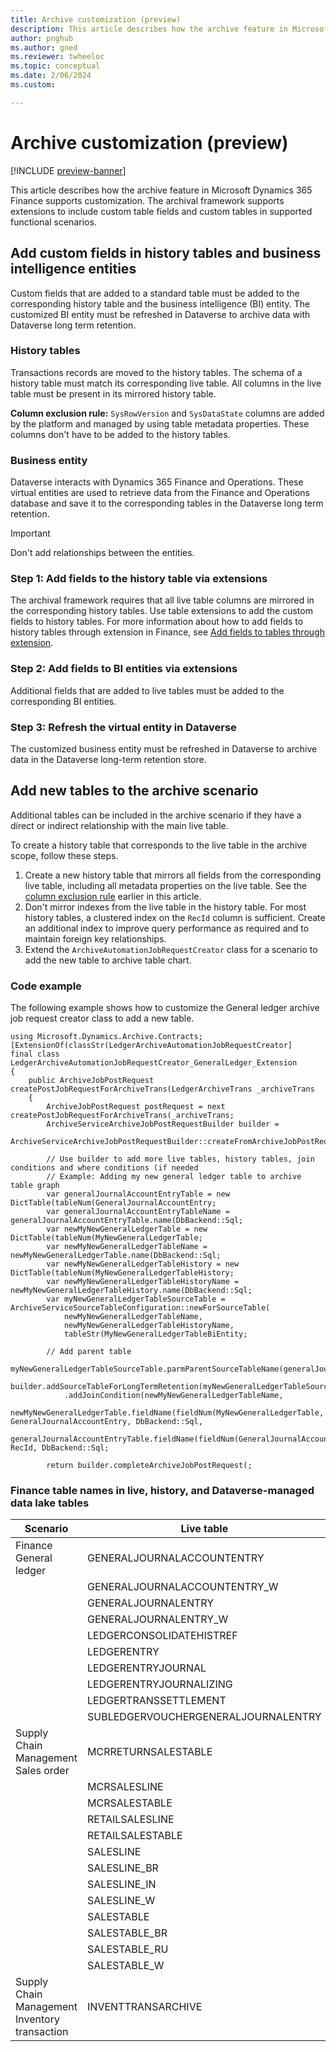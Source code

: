 ```yaml
---
title: Archive customization (preview)
description: This article describes how the archive feature in Microsoft Dynamics 365 Finance supports table customizations.
author: pnghub
ms.author: gned
ms.reviewer: twheeloc
ms.topic: conceptual
ms.date: 2/06/2024
ms.custom:

---
```

# Archive customization (preview)

[!INCLUDE [preview-banner](../../../supply-chain/includes/preview-banner.md)]

This article describes how the archive feature in Microsoft Dynamics 365 Finance supports customization. The archival framework supports extensions to include custom table fields and custom tables in supported functional scenarios.

## Add custom fields in history tables and business intelligence entities

Custom fields that are added to a standard table must be added to the corresponding history table and the business intelligence (BI) entity. The customized BI entity must be refreshed in Dataverse to archive data with Dataverse long term retention.

### History tables

Transactions records are moved to the history tables. The schema of a history table must match its corresponding live table. All columns in the live table must be present in its mirrored history table.

<a id="excl-rule"></a>**Column exclusion rule:** `SysRowVersion` and `SysDataState` columns are added by the platform and managed by using table metadata properties. These columns don't have to be added to the history tables.

### Business entity

Dataverse interacts with Dynamics 365 Finance and Operations. These virtual entities are used to retrieve data from the Finance and Operations database and save it to the corresponding tables in the Dataverse long term retention.

> [!IMPORTANT]
> Don't add relationships between the entities.

### Step 1: Add fields to the history table via extensions

The archival framework requires that all live table columns are mirrored in the corresponding history tables. Use table extensions to add the custom fields to history tables. For more information about how to add fields to history tables through extension in Finance, see [Add fields to tables through extension](../../dev-itpro/extensibility/add-field-extension.md).

### Step 2: Add fields to BI entities via extensions

Additional fields that are added to live tables must be added to the corresponding BI entities.

### Step 3: Refresh the virtual entity in Dataverse

The customized business entity must be refreshed in Dataverse to archive data in the Dataverse long-term retention store.

## Add new tables to the archive scenario

Additional tables can be included in the archive scenario if they have a direct or indirect relationship with the main live table.

To create a history table that corresponds to the live table in the archive scope, follow these steps.

1. Create a new history table that mirrors all fields from the corresponding live table, including all metadata properties on the live table. See the [column exclusion rule](#excl-rule) earlier in this article.
1. Don't mirror indexes from the live table in the history table. For most history tables, a clustered index on the `RecId` column is sufficient. Create an additional index to improve query performance as required and to maintain foreign key relationships.
1. Extend the `ArchiveAutomationJobRequestCreator` class for a scenario to add the new table to archive table chart.

### Code example

The following example shows how to customize the General ledger archive job request creator class to add a new table.

```
using Microsoft.Dynamics.Archive.Contracts; 
[ExtensionOf(classStr(LedgerArchiveAutomationJobRequestCreator] 
final class LedgerArchiveAutomationJobRequestCreator_GeneralLedger_Extension 
{
    public ArchiveJobPostRequest createPostJobRequestForArchiveTrans(LedgerArchiveTrans _archiveTrans 
    { 
        ArchiveJobPostRequest postRequest = next createPostJobRequestForArchiveTrans(_archiveTrans; 
        ArchiveServiceArchiveJobPostRequestBuilder builder = 
            ArchiveServiceArchiveJobPostRequestBuilder::createFromArchiveJobPostRequest(postRequest; 

        // Use builder to add more live tables, history tables, join conditions and where conditions (if needed 
        // Example: Adding my new general ledger table to archive table graph 
        var generalJournalAccountEntryTable = new DictTable(tableNum(GeneralJournalAccountEntry; 
        var generalJournalAccountEntryTableName = generalJournalAccountEntryTable.name(DbBackend::Sql; 
        var newMyNewGeneralLedgerTable = new DictTable(tableNum(MyNewGeneralLedgerTable; 
        var newMyNewGeneralLedgerTableName = newMyNewGeneralLedgerTable.name(DbBackend::Sql; 
        var newMyNewGeneralLedgerTableHistory = new DictTable(tableNum(MyNewGeneralLedgerTableHistory; 
        var newMyNewGeneralLedgerTableHistoryName = newMyNewGeneralLedgerTableHistory.name(DbBackend::Sql; 
        var myNewGeneralLedgerTableSourceTable = ArchiveServiceSourceTableConfiguration::newForSourceTable( 
            newMyNewGeneralLedgerTableName, 
            newMyNewGeneralLedgerTableHistoryName, 
            tableStr(MyNewGeneralLedgerTableBiEntity; 

        // Add parent table 
        myNewGeneralLedgerTableSourceTable.parmParentSourceTableName(generalJournalAccountEntryTableName; 
        builder.addSourceTableForLongTermRetention(myNewGeneralLedgerTableSourceTable 
            .addJoinCondition(newMyNewGeneralLedgerTableName, 
            newMyNewGeneralLedgerTable.fieldName(fieldNum(MyNewGeneralLedgerTable, GeneralJournalAccountEntry, DbBackend::Sql, 
            generalJournalAccountEntryTable.fieldName(fieldNum(GeneralJournalAccountEntry, RecId, DbBackend::Sql; 

        return builder.completeArchiveJobPostRequest(; 
```

### Finance table names in live, history, and Dataverse-managed data lake tables

| Scenario | Live table | History table | BI entity | Dataverse-managed data lake table |
|---|---|---|---|---|
| Finance General ledger | GENERALJOURNALACCOUNTENTRY | GENERALJOURNALACCOUNTENTRYHISTORY | GeneraljournalaccountentryBiEntity | mserp\_GeneraljournalaccountentryBiEntity |
| | GENERALJOURNALACCOUNTENTRY\_W | GENERALJOURNALACCOUNTENTRYHISTORY\_W | GeneraljournalaccountentrywBiEntity | mserp\_GeneraljournalaccountentrywBiEntity |
| | GENERALJOURNALENTRY | GENERALJOURNALENTRYHISTORY | cus | mserp\_GeneraljournalentryBiEntity |
| | GENERALJOURNALENTRY\_W | GENERALJOURNALENTRYHISTORY\_W | GeneraljournalentrywBiEntity | mserp\_GeneraljournalentrywBiEntity |
| | LEDGERCONSOLIDATEHISTREF | LEDGERCONSOLIDATEHISTREFHISTORY | LedgerconsolidatehistrefBiEntity | mserp\_LedgerconsolidatehistrefBiEntity |
| | LEDGERENTRY | LEDGERENTRYHISTORY | LedgerentryBiEntity | mserp\_LedgerentryBiEntity |
| | LEDGERENTRYJOURNAL | LEDGERENTRYJOURNALHISTORY | LedgerentryjournalBiEntity | mserp\_LedgerentryjournalBiEntity |
| | LEDGERENTRYJOURNALIZING | LEDGERENTRYJOURNALIZINGHISTORY | LedgerentryjournalizingBiEntity | mserp\_LedgerentryjournalizingBiEntity |
| | LEDGERTRANSSETTLEMENT | LEDGERTRANSSETTLEMENTHISTORY | LedgertranssettlementBiEntity | mserp\_LedgertranssettlementBiEntity |
| | SUBLEDGERVOUCHERGENERALJOURNALENTRY | SUBLEDGERVOUCHERGENERALJOURNALENTRYHISTORY | SubledgervouchergeneraljournalentryBiEntity |mserp\_SubledgervouchergeneraljournalentryBiEntity |
| Supply Chain Management Sales order | MCRRETURNSALESTABLE | MCRRETURNSALESTABLEHISTORY | McrreturnsalestableBiEntity | mserp\_McrreturnsalestableBiEntity |
| | MCRSALESLINE | MCRSALESLINEHISTORY | McrsaleslineBiEntity | mserp\_McrsaleslineBiEntity |
| | MCRSALESTABLE | MCRSALESTABLEHISTORY | McrsalestableBiEntity | mserp\_McrsalestableBiEntity |
| | RETAILSALESLINE | RETAILSALESLINEHISTORY | RetailsaleslineBiEntity | mserp\_RetailsaleslineBiEntity |
| | RETAILSALESTABLE | RETAILSALESTABLEHISTORY | RetailsalestableBiEntity | mserp\_RetailsalestableBiEntity |
| | SALESLINE | SALESLINEHISTORY | SaleslineBiEntity | mserp\_SaleslineBiEntity |
| | SALESLINE\_BR | SALESLINEHISTORY\_BR | SaleslinebrBiEntity | mserp\_SaleslinebrBiEntity |
| | SALESLINE\_IN | SALESLINEHISTORY\_IN | SaleslineinBiEntity | mserp\_SaleslineinBiEntity |
| | SALESLINE\_W | SALESLINEHISTORY\_W | SaleslinewBiEntity | mserp\_SaleslinewBiEntity |
| | SALESTABLE | SALESTABLEHISTORY | SalestableBiEntity | mserp\_SalestableBiEntity |
| | SALESTABLE\_BR | SALESTABLEHISTORY\_BR | SalestablebrBiEntity | mserp\_SalestablebrBiEntity |
| | SALESTABLE\_RU | SALESTABLEHISTORY\_RU | SalestableruBiEntity | mserp\_SalestableruBiEntity |
| | SALESTABLE\_W | SALESTABLEHISTORY\_W | SalestablewBiEntity | mserp\_SalestablewBiEntity |
| Supply Chain Management Inventory transaction | INVENTTRANSARCHIVE | INVENTTRANSARCHIVEHISTORY | InventtransarchiveBiEntity | mserp\_InventTransArchiveBiEntity |
